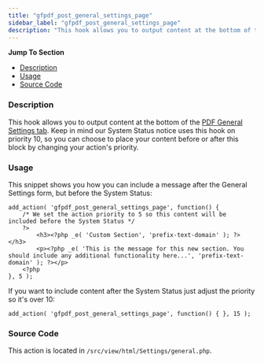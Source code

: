 ```yaml
---
title: "gfpdf_post_general_settings_page"
sidebar_label: "gfpdf_post_general_settings_page"
description: "This hook allows you to output content at the bottom of the PDF General Settings tab. Change the priority to include before or after the System Status."
---
```


**Jump To Section**

* [Description](#description)
* [Usage](#usage)
* [Source Code](#source-code)

### Description 

This hook allows you to output content at the bottom of the [PDF General Settings tab](user-global-settings.md#general). Keep in mind our System Status notice uses this hook on priority 10, so you can choose to place your content before or after this block by changing your action's priority.

### Usage 

This snippet shows you how you can include a message after the General Settings form, but before the System Status:

```.language-php
add_action( 'gfpdf_post_general_settings_page', function() {
	/* We set the action priority to 5 so this content will be included before the System Status */
	?>
		<h3><?php _e( 'Custom Section', 'prefix-text-domain' ); ?></h3>
		<p><?php _e( 'This is the message for this new section. You should include any additional functionality here...', 'prefix-text-domain' ); ?></p>
	<?php
}, 5 );
```

If you want to include content after the System Status just adjust the priority so it's over 10:

```.language-php
add_action( 'gfpdf_post_general_settings_page', function() { }, 15 );
```


### Source Code 

This action is located in `/src/view/html/Settings/general.php`.